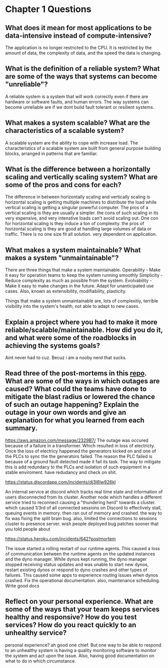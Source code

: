 # Chapter 1 Questions

## What does it mean for most applications to be data-intensive instead of compute-intensive?

The application is no longer restricted to the CPU. It is restricted by the amount of data, the complexity of data, and the speed the data is changing.

## What is the definition of a reliable system? What are some of the ways that systems can become "unreliable"?

A reliable system is a system that will work correctly even if there are hardware or software faults, and human errors.
The way systems can become unreliable are if we dont build fault tolerant or resilient systems. 

## What makes a system scalable? What are the characteristics of a scalable system?

A scalable system are the ability to cope with increase load. The characteristics of a scalable system are built from general purpose building blocks, arranged in patterns that are familiar.

## What is the difference between a horizontally scaling and vertically scaling system? What are some of the pros and cons for each?

The difference in between horizontally scaling and vertically scaling is horizontal scaling is getting multiple machines to distribute the load while vertical scaling is getting a singular powerful computer. The pros of a vertical scaling is they are usually a simpler. the cons of such scaling in its very expensive, and very intenstive loads can't avoid scaling out. One con for horizontal scaling is they induce a ton of complexity. the pros of horizontal scaling is they are good at handling large volumes of data or traffic. 
There is no one size fit all solution. very dependent on application.

## What makes a system maintainable? What makes a system "unmaintainable"?

There are three things that make a system maintainable. 
Operability - Make it easy for operation teams to keep the system running smoothly
Simplicity - Reduce complexity as much as possible from the system.
Evolvability - Make it easy to make changes in the future. Adapt for unanticipated use cases. Also, known as extensibility, modifiability, plasticity.

Things that make a system unmaintainable are, lots of complexitiy, terrible visibility into the system's health, not able to adapt to new cases.

## Explain a project where you had to make it more reliable/scalable/maintainable. How did you do it, and what were some of the roadblocks in achieving the systems goals?

Aint never had to cuz. Becuz i am a nooby nerd that sucks.

## Read three of the post-mortems in this [repo](https://github.com/danluu/post-mortems). What are some of the ways in which outages are caused? What could the teams have done to mitigate the blast radius or lowered the chance of such an outage happening? Explain the outage in your own words and give an explanation for what you learned from each summary.

https://aws.amazon.com/message/2329B7/
The outage was occured because of a failure in a transformer. Which resulted in loss of electricty. Once the loss of electricy happened the generators kicked on and one of the PLCs to sync the the generators failed. The reason the PLC failed is because of a ground fault detected made it fail its task. The way to mitigate this is add redundacy to the PLCs and isolation of such equipment in a stable enviroment. have redudancy and check on shit.

https://status.discordapp.com/incidents/dj3l6lw926kl

An internal service at discord which tracks real time state and information of users disconnected from its cluster. Another node which handles a different service tried to reconnect causing a "thundering herd" towards a cluster. which caused 1/3rd of all connected sessions on Discord to effectively stall, queuing events in memory. then ran out of memory and crashed. the way to fix was fixing the split brain bug. also, limited the connections to sessions cluster to presence server. wish people deployed bug patches sooner that you told people about

https://status.heroku.com/incidents/642?postmortem

The issue started a rolling restart of our runtime agents. This caused a loss of communication between the runtime agents on the updated instances and the dyno manager. While dynos kept running, the dyno manager stopped receiving status updates and was unable to start new dynos, restart existing dynos or respond to dyno crashes and other types of failures. This caused some apps to experience routing issues when dynos crashed. Fix the operational documentation. also, maintenance scheduling. Write good docs 

## Reflect on your personal experience. What are some of the ways that your team keeps services healthy and responsive? How do you test services? How do you react quickly to an unhealthy service?

personal experience? ah good one chief.
But one way to be able to respond to an unhealthy system is having a quality monitoring software to monitor the system and act upon the issue. Also, having good documentation on what to do in which circumstance.
